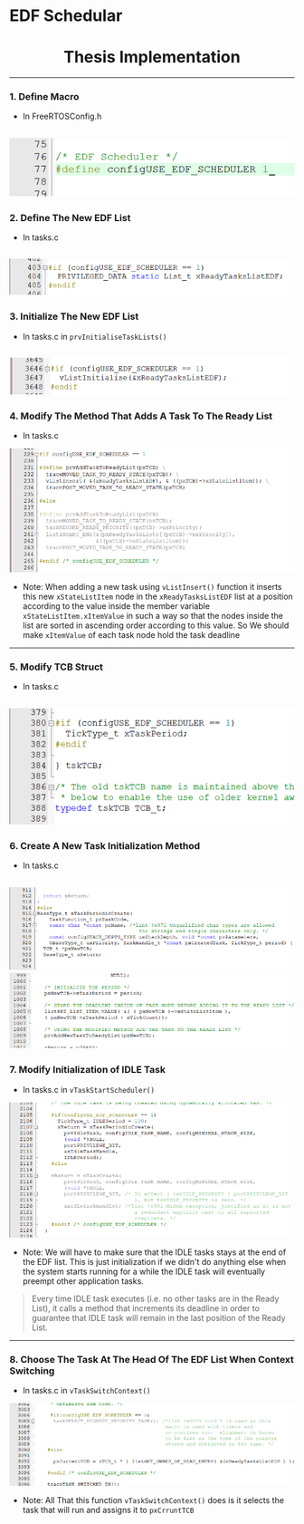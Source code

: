 # EDF Schedular
# <center>Thesis Implementation</center>
---
### 1. Define Macro
- In FreeRTOSConfig.h

![Screenshot](screenshots/Pasted%20image%2020220923234008.png)
---
### 2. Define The New EDF List
- In tasks.c

![Screenshot](screenshots/Pasted%20image%2020220923221401.png)
---
### 3. Initialize The New EDF List
- In tasks.c in `prvInitialiseTaskLists()`

![Screenshot](screenshots/Pasted%20image%2020220923221925.png)
---
### 4. Modify The Method That Adds A Task To The Ready List
- In tasks.c

![Screenshot](screenshots/Pasted%20image%2020220923224300.png)
- Note: When adding a new task using `vListInsert()` function it inserts this new `xStateListItem` node in the `xReadyTasksListEDF` list at a position according to the value inside the member variable `xStateListItem.xItemValue` in such a way so that the nodes inside the list are sorted in ascending order according to this value. So We should make `xItemValue` of each task node hold the task deadline
---
### 5. Modify TCB Struct
- In tasks.c

![Screenshot](screenshots/Pasted%20image%2020220923224935.png)
---
### 6. Create A New Task Initialization Method
- In tasks.c

![Screenshot](screenshots/Pasted%20image%2020220923231453.png)
![Screenshot](screenshots/Pasted%20image%2020220923231417.png)
---
### 7. Modify Initialization of IDLE Task
- In tasks.c in `vTaskStartScheduler()`

![Screenshot](screenshots/Pasted%20image%2020220923231857.png)
- Note: We will have to make sure that the IDLE tasks stays at the end of the EDF list. This is just initialization if we didn't do anything else when the system starts running for a while the IDLE task will eventually preempt other application tasks.
> Every time IDLE task executes (i.e. no other tasks are in the Ready List), it calls a method that increments its deadline in order to guarantee that IDLE task will remain in the last position of the Ready List.
---
### 8. Choose The Task At The Head Of The EDF List When Context Switching
- In tasks.c in `vTaskSwitchContext()`

![Screenshot](screenshots/Pasted%20image%2020220923233123.png)
- Note:  All That this function `vTaskSwitchContext()` does is it selects the task that will run and assigns it to `pxCrruntTCB`
